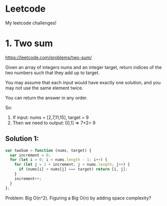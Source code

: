 # Leetcode

My leetcode challenges!

# 1. Two sum

https://leetcode.com/problems/two-sum/

Given an array of integers nums and an integer target, return indices of the two numbers such that they add up to target.

You may assume that each input would have exactly one solution, and you may not use the same element twice.

You can return the answer in any order.

So:

1. If input: nums = [2,7,11,15], target = 9
2. Then we need to output: [0,1] => 7+2= 9

## Solution 1:

```javascript
var twoSum = function (nums, target) {
  var increment = 0;
  for (let i = 0; i < nums.length - 1; i++) {
    for (let j = 1 + increment; j < nums.length; j++) {
      if (nums[i] + nums[j] === target) return [i, j];
    }
    increment++;
  }
};
```

Problem: Big O(n^2). Figuring a Big O(n) by adding space complexity?
